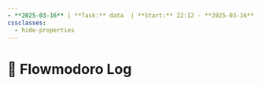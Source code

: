```yaml
---
- **2025-03-16** | **Task:** data  | **Start:** 22:12 - **2025-03-16** | **Task:** data | **Start:** 22:05 type: flowmodoro_log 
cssclasses:
  - hide-properties
---
```


# 🍅 Flowmodoro Log 
